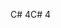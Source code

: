 <span data-ttu-id="2ba6c-101">C# 4</span><span class="sxs-lookup"><span data-stu-id="2ba6c-101">C# 4</span></span>
